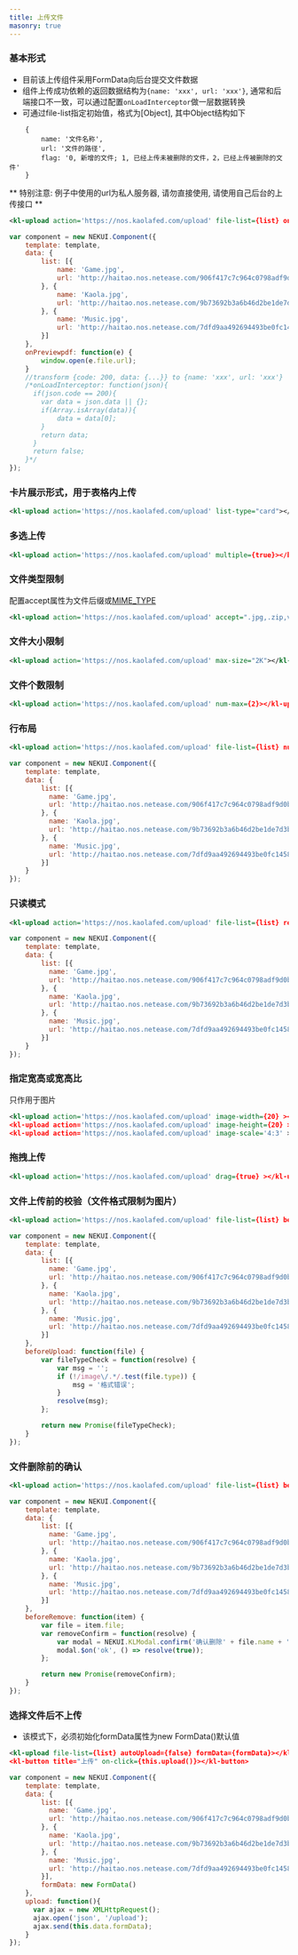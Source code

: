 ```yaml
---
title: 上传文件
masonry: true
---
```


<!-- demo_start -->
### 基本形式

* 目前该上传组件采用FormData向后台提交文件数据
* 组件上传成功依赖的返回数据结构为`{name: 'xxx', url: 'xxx'}`, 通常和后端接口不一致，可以通过配置`onLoadInterceptor`做一层数据转换
* 可通过file-list指定初始值，格式为[Object], 其中Object结构如下
```
    {
        name: '文件名称',
        url: '文件的路径',
        flag: '0, 新增的文件; 1, 已经上传未被删除的文件，2，已经上传被删除的文件'
    }
```

** 特别注意: 例子中使用的url为私人服务器, 请勿直接使用, 请使用自己后台的上传接口 **

<div class="m-example"></div>

```xml
<kl-upload action='https://nos.kaolafed.com/upload' file-list={list} onLoadInterceptor={this.onLoadInterceptor} on-previewpdf={this.onPreviewpdf($event)}></kl-upload>
```
```javascript
var component = new NEKUI.Component({
    template: template,
    data: {
        list: [{
            name: 'Game.jpg',
            url: 'http://haitao.nos.netease.com/906f417c7c964c0798adf9d0bf1b5c8c.jpg'
        }, {
            name: 'Kaola.jpg',
            url: 'http://haitao.nos.netease.com/9b73692b3a6b46d2be1de7d3be893834.jpg'
        }, {
            name: 'Music.jpg',
            url: 'http://haitao.nos.netease.com/7dfd9aa492694493be0fc1458d558536.jpg'
        }]
    },
    onPreviewpdf: function(e) {
        window.open(e.file.url);
    }
    //transform {code: 200, data: {...}} to {name: 'xxx', url: 'xxx'}
    /*onLoadInterceptor: function(json){
      if(json.code == 200){
        var data = json.data || {};
        if(Array.isArray(data)){
            data = data[0];
        }
        return data;
      }
      return false;
    }*/
});
```
<!-- demo_end -->

<!-- demo_start -->
### 卡片展示形式，用于表格内上传

<div class="m-example"></div>

```xml
<kl-upload action='https://nos.kaolafed.com/upload' list-type="card"></kl-upload>
```
<!-- demo_end -->

<!-- demo_start -->
### 多选上传
<div class="m-example"></div>

```xml
<kl-upload action='https://nos.kaolafed.com/upload' multiple={true}></kl-upload>
```
<!-- demo_end -->

<!-- demo_start -->
### 文件类型限制

配置accept属性为文件后缀或[MIME_TYPE](https://www.iana.org/assignments/media-types/media-types.xhtml)
<div class="m-example"></div>

```xml
<kl-upload action='https://nos.kaolafed.com/upload' accept=".jpg,.zip,video/*,audio/*"></kl-upload>
```
<!-- demo_end -->

<!-- demo_start -->
### 文件大小限制
<div class="m-example"></div>

```xml
<kl-upload action='https://nos.kaolafed.com/upload' max-size="2K"></kl-upload>
```
<!-- demo_end -->

<!-- demo_start -->
### 文件个数限制
<div class="m-example"></div>

```xml
<kl-upload action='https://nos.kaolafed.com/upload' num-max={2}></kl-upload>
```
<!-- demo_end -->

<!-- demo_start -->
### 行布局
<div class="m-example"></div>

```xml
<kl-upload action='https://nos.kaolafed.com/upload' file-list={list} num-perline={2}></kl-upload>
```
```javascript
var component = new NEKUI.Component({
    template: template,
    data: {
        list: [{
          name: 'Game.jpg',
          url: 'http://haitao.nos.netease.com/906f417c7c964c0798adf9d0bf1b5c8c.jpg'
        }, {
          name: 'Kaola.jpg',
          url: 'http://haitao.nos.netease.com/9b73692b3a6b46d2be1de7d3be893834.jpg'
        }, {
          name: 'Music.jpg',
          url: 'http://haitao.nos.netease.com/7dfd9aa492694493be0fc1458d558536.jpg'
        }]
    }
});
```
<!-- demo_end -->

<!-- demo_start -->
### 只读模式
<div class="m-example"></div>

```xml
<kl-upload action='https://nos.kaolafed.com/upload' file-list={list} readonly={true}></kl-upload>
```

```javascript
var component = new NEKUI.Component({
    template: template,
    data: {
        list: [{
          name: 'Game.jpg',
          url: 'http://haitao.nos.netease.com/906f417c7c964c0798adf9d0bf1b5c8c.jpg'
        }, {
          name: 'Kaola.jpg',
          url: 'http://haitao.nos.netease.com/9b73692b3a6b46d2be1de7d3be893834.jpg'
        }, {
          name: 'Music.jpg',
          url: 'http://haitao.nos.netease.com/7dfd9aa492694493be0fc1458d558536.jpg'
        }]
    }
});
```
<!-- demo_end -->

<!-- demo_start -->
### 指定宽高或宽高比

只作用于图片
<div class="m-example"></div>

```xml
<kl-upload action='https://nos.kaolafed.com/upload' image-width={20} ></kl-upload>
<kl-upload action='https://nos.kaolafed.com/upload' image-height={20} ></kl-upload>
<kl-upload action='https://nos.kaolafed.com/upload' image-scale='4:3' ></kl-upload>
```
<!-- demo_end -->

<!-- demo_start -->
### 拖拽上传
<div class="m-example"></div>

```xml
<kl-upload action='https://nos.kaolafed.com/upload' drag={true} ></kl-upload>
```
<!-- demo_end -->


<!-- demo_start -->
### 文件上传前的校验（文件格式限制为图片）

<div class="m-example"></div>

```xml
<kl-upload action='https://nos.kaolafed.com/upload' file-list={list} before-upload={this.beforeUpload}></kl-upload>
```

```javascript
var component = new NEKUI.Component({
    template: template,
    data: {
        list: [{
          name: 'Game.jpg',
          url: 'http://haitao.nos.netease.com/906f417c7c964c0798adf9d0bf1b5c8c.jpg'
        }, {
          name: 'Kaola.jpg',
          url: 'http://haitao.nos.netease.com/9b73692b3a6b46d2be1de7d3be893834.jpg'
        }, {
          name: 'Music.jpg',
          url: 'http://haitao.nos.netease.com/7dfd9aa492694493be0fc1458d558536.jpg'
        }]
    },
    beforeUpload: function(file) {
        var fileTypeCheck = function(resolve) {
            var msg = '';
            if (!/image\/.*/.test(file.type)) {
                msg = '格式错误';
            }
            resolve(msg);
        };

        return new Promise(fileTypeCheck);
    }
});
```
<!-- demo_end -->

<!-- demo_start -->
### 文件删除前的确认

<div class="m-example"></div>

```xml
<kl-upload action='https://nos.kaolafed.com/upload' file-list={list} before-remove={this.beforeRemove}></kl-upload>
```

```javascript
var component = new NEKUI.Component({
    template: template,
    data: {
        list: [{
          name: 'Game.jpg',
          url: 'http://haitao.nos.netease.com/906f417c7c964c0798adf9d0bf1b5c8c.jpg'
        }, {
          name: 'Kaola.jpg',
          url: 'http://haitao.nos.netease.com/9b73692b3a6b46d2be1de7d3be893834.jpg'
        }, {
          name: 'Music.jpg',
          url: 'http://haitao.nos.netease.com/7dfd9aa492694493be0fc1458d558536.jpg'
        }]
    },
    beforeRemove: function(item) {
        var file = item.file;
        var removeConfirm = function(resolve) {
            var modal = NEKUI.KLModal.confirm('确认删除' + file.name + '?');
            modal.$on('ok', () => resolve(true));
        };

        return new Promise(removeConfirm);
    }
});
```
<!-- demo_end -->

<!-- demo_start -->
### 选择文件后不上传

* 该模式下，必须初始化formData属性为new FormData()默认值  

<div class="m-example"></div>

```xml
<kl-upload file-list={list} autoUpload={false} formData={formData}></kl-upload>
<kl-button title="上传" on-click={this.upload()}></kl-button>
```

```javascript
var component = new NEKUI.Component({
    template: template,
    data: {
        list: [{
          name: 'Game.jpg',
          url: 'http://haitao.nos.netease.com/906f417c7c964c0798adf9d0bf1b5c8c.jpg'
        }, {
          name: 'Kaola.jpg',
          url: 'http://haitao.nos.netease.com/9b73692b3a6b46d2be1de7d3be893834.jpg'
        }, {
          name: 'Music.jpg',
          url: 'http://haitao.nos.netease.com/7dfd9aa492694493be0fc1458d558536.jpg'
        }],
        formData: new FormData()
    },
    upload: function(){
      var ajax = new XMLHttpRequest();
      ajax.open('json', '/upload');
      ajax.send(this.data.formData);  
    }
});
```
<!-- demo_end -->